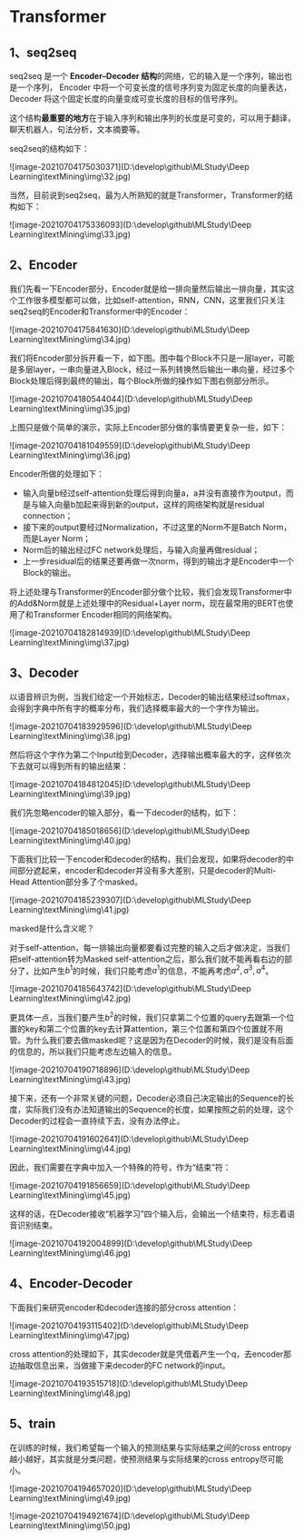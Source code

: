 # Transformer

## 1、seq2seq

seq2seq 是一个 **Encoder–Decoder 结构**的网络，它的输入是一个序列，输出也是一个序列， Encoder 中将一个可变长度的信号序列变为固定长度的向量表达，Decoder 将这个固定长度的向量变成可变长度的目标的信号序列。

这个结构**最重要的地方**在于输入序列和输出序列的长度是可变的，可以用于翻译，聊天机器人，句法分析，文本摘要等。

seq2seq的结构如下：

![image-20210704175030371](D:\develop\github\MLStudy\Deep Learning\textMining\img\32.jpg)

当然，目前说到seq2seq，最为人所熟知的就是Transformer，Transformer的结构如下：

![image-20210704175336093](D:\develop\github\MLStudy\Deep Learning\textMining\img\33.jpg)

## 2、Encoder

我们先看一下Encoder部分，Encoder就是给一排向量然后输出一排向量，其实这个工作很多模型都可以做，比如self-attention，RNN，CNN，这里我们只关注seq2seq的Encoder和Transformer中的Encoder：

![image-20210704175841630](D:\develop\github\MLStudy\Deep Learning\textMining\img\34.jpg)

我们将Encoder部分拆开看一下，如下图。图中每个Block不只是一层layer，可能是多层layer，一串向量进入Block，经过一系列转换然后输出一串向量，经过多个Block处理后得到最终的输出，每个Block所做的操作如下图右侧部分所示。

![image-20210704180544044](D:\develop\github\MLStudy\Deep Learning\textMining\img\35.jpg)

上图只是做个简单的演示，实际上Encoder部分做的事情要更复杂一些，如下：

![image-20210704181049559](D:\develop\github\MLStudy\Deep Learning\textMining\img\36.jpg)

Encoder所做的处理如下：

- 输入向量b经过self-attention处理后得到向量a，a并没有直接作为output，而是与输入向量b加起来得到新的output，这样的网络架构就是residual connection；
- 接下来的output要经过Normalization，不过这里的Norm不是Batch Norm，而是Layer Norm；
- Norm后的输出经过FC network处理后，与输入向量再做residual；
- 上一步residual后的结果还要再做一次norm，得到的输出才是Encoder中一个Block的输出。

将上述处理与Transformer的Encoder部分做个比较，我们会发现Transformer中的Add&Norm就是上述处理中的Residual+Layer norm，现在最常用的BERT也使用了和Transformer Encoder相同的网络架构。

![image-20210704182814939](D:\develop\github\MLStudy\Deep Learning\textMining\img\37.jpg)

## 3、Decoder

以语音辨识为例，当我们给定一个开始标志，Decoder的输出结果经过softmax，会得到字典中所有字的概率分布，我们选择概率最大的一个字作为输出。

![image-20210704183929596](D:\develop\github\MLStudy\Deep Learning\textMining\img\38.jpg)

然后将这个字作为第二个Input给到Decoder，选择输出概率最大的字，这样依次下去就可以得到所有的输出结果：

![image-20210704184812045](D:\develop\github\MLStudy\Deep Learning\textMining\img\39.jpg)

我们先忽略encoder的输入部分，看一下decoder的结构，如下：

![image-20210704185018656](D:\develop\github\MLStudy\Deep Learning\textMining\img\40.jpg)

下面我们比较一下encoder和decoder的结构，我们会发现，如果将decoder的中间部分遮起来，encoder和decoder并没有多大差别，只是decoder的Multi-Head Attention部分多了个masked。

![image-20210704185239307](D:\develop\github\MLStudy\Deep Learning\textMining\img\41.jpg)

masked是什么含义呢？

对于self-attention，每一排输出向量都要看过完整的输入之后才做决定，当我们把self-attention转为Masked self-attention之后，那么我们就不能再看右边的部分了，比如产生$b^1$的时候，我们只能考虑$a^1$的信息，不能再考虑$a^2,a^3,a^4$。

![image-20210704185643742](D:\develop\github\MLStudy\Deep Learning\textMining\img\42.jpg)

更具体一点，当我们要产生$b^2$的时候，我们只拿第二个位置的query去跟第一个位置的key和第二个位置的key去计算attention，第三个位置和第四个位置就不用管。为什么我们要去做masked呢？这是因为在Decoder的时候，我们是没有后面的信息的，所以我们只能考虑左边输入的信息。

![image-20210704190718896](D:\develop\github\MLStudy\Deep Learning\textMining\img\43.jpg)

接下来，还有一个非常关键的问题，Decoder必须自己决定输出的Sequence的长度，实际我们没有办法知道输出的Sequence的长度，如果按照之前的处理，这个Decoder的过程会一直持续下去，没有办法停止。

![image-20210704191602641](D:\develop\github\MLStudy\Deep Learning\textMining\img\44.jpg)

因此，我们需要在字典中加入一个特殊的符号，作为“结束”符：

![image-20210704191856659](D:\develop\github\MLStudy\Deep Learning\textMining\img\45.jpg)

这样的话，在Decoder接收“机器学习”四个输入后，会输出一个结束符，标志着语音识别结束。

![image-20210704192004899](D:\develop\github\MLStudy\Deep Learning\textMining\img\46.jpg)

## 4、Encoder-Decoder

下面我们来研究encoder和decoder连接的部分cross attention：

![image-20210704193115402](D:\develop\github\MLStudy\Deep Learning\textMining\img\47.jpg)

cross attention的处理如下，其实decoder就是凭借着产生一个q，去encoder那边抽取信息出来，当做接下来decoder的FC network的input。

![image-20210704193515718](D:\develop\github\MLStudy\Deep Learning\textMining\img\48.jpg)

## 5、train

在训练的时候，我们希望每一个输入的预测结果与实际结果之间的cross entropy越小越好，其实就是分类问题，使预测结果与实际结果的cross entropy尽可能小。

![image-20210704194657020](D:\develop\github\MLStudy\Deep Learning\textMining\img\49.jpg)

![image-20210704194921674](D:\develop\github\MLStudy\Deep Learning\textMining\img\50.jpg)


